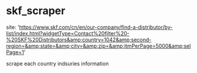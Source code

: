 # skf_scraper
site: 'https://www.skf.com/cn/en/our-company/find-a-distributor/by-list/index.html?widgetType=Contact%20filter%20-%20SKF%20Distributors&amp;country=1042&amp;second-region=&amp;state=&amp;city=&amp;zip=&amp;itmPerPage=5000&amp;selPage=1'


scrape each country indsuries information 
